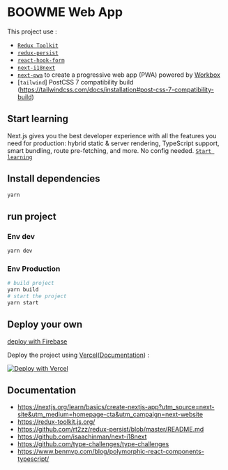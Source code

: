 # BOOWME Web App

This project use :
- [`Redux Toolkit`](https://redux-toolkit.js.org/)
- [`redux-persist`](https://github.com/rt2zz/redux-persist/blob/master/README.md)
- [`react-hook-form`](https://react-hook-form.com/)
- [`next-i18next`]()
- [`next-pwa`](https://github.com/shadowwalker/next-pwa) to create a progressive web app (PWA) powered by [Workbox](https://developers.google.com/web/tools/workbox/)
- [`tailwind`] PostCSS 7 compatibility build (https://tailwindcss.com/docs/installation#post-css-7-compatibility-build)

## Start learning
Next.js gives you the best developer experience with all the features you need for production: hybrid static & server rendering, TypeScript support, smart bundling, route pre-fetching, and more. No config needed. [`Start learning`](https://nextjs.org/learn/basics/create-nextjs-app?utm_source=next-site&utm_medium=homepage-cta&utm_campaign=next-website)


## Install dependencies

```bash
yarn
```

## run project
### Env dev
```bash
yarn dev
```

### Env Production
```bash
# build project
yarn build
# start the project
yarn start
```

## Deploy your own

[deploy with Firebase](https://github.com/vercel/next.js/tree/canary/examples/with-firebase-hosting)


Deploy the project using [Vercel](https://vercel.com?utm_source=github&utm_medium=readme&utm_campaign=next-example)([Documentation](https://nextjs.org/docs/deployment)) :

[![Deploy with Vercel](https://vercel.com/button)](https://vercel.com/new/git/external?repository-url=https://github.com/vercel/next.js/tree/canary/examples/progressive-web-app&project-name=progressive-web-app&repository-name=progressive-web-app)



## Documentation
- https://nextjs.org/learn/basics/create-nextjs-app?utm_source=next-site&utm_medium=homepage-cta&utm_campaign=next-website
- https://redux-toolkit.js.org/
- https://github.com/rt2zz/redux-persist/blob/master/README.md
- https://github.com/isaachinman/next-i18next
- https://github.com/type-challenges/type-challenges
- https://www.benmvp.com/blog/polymorphic-react-components-typescript/